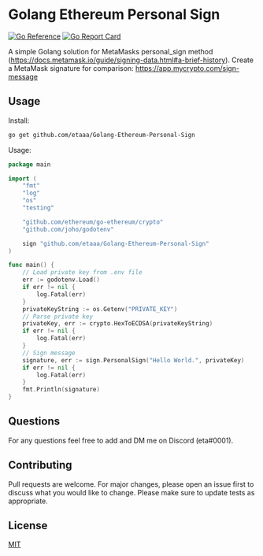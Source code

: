 # Golang Ethereum Personal Sign

[![Go Reference](https://pkg.go.dev/badge/github.com/etaaa/Golang-Ethereum-Personal-Sign.svg)](https://pkg.go.dev/github.com/etaaa/Golang-Ethereum-Personal-Sign)
[![Go Report Card](https://goreportcard.com/badge/github.com/etaaa/Golang-Ethereum-Personal-Sign)](https://goreportcard.com/report/github.com/etaaa/Golang-Ethereum-Personal-Sign)

A simple Golang solution for MetaMasks personal_sign method (<https://docs.metamask.io/guide/signing-data.html#a-brief-history>).
Create a MetaMask signature for comparison: https://app.mycrypto.com/sign-message

## Usage

Install:
```bash
go get github.com/etaaa/Golang-Ethereum-Personal-Sign
```
Usage:
```go
package main

import (
	"fmt"
	"log"
	"os"
	"testing"

	"github.com/ethereum/go-ethereum/crypto"
	"github.com/joho/godotenv"

	sign "github.com/etaaa/Golang-Ethereum-Personal-Sign"
)

func main() {
	// Load private key from .env file
	err := godotenv.Load()
	if err != nil {
		log.Fatal(err)
	}
	privateKeyString := os.Getenv("PRIVATE_KEY")
	// Parse private key
	privateKey, err := crypto.HexToECDSA(privateKeyString)
	if err != nil {
		log.Fatal(err)
	}
	// Sign message
	signature, err := sign.PersonalSign("Hello World.", privateKey)
	if err != nil {
		log.Fatal(err)
	}
	fmt.Println(signature)
}
```

## Questions
For any questions feel free to add and DM me on Discord (eta#0001).

## Contributing
Pull requests are welcome. For major changes, please open an issue first to discuss what you would like to change. Please make sure to update tests as appropriate.

## License
[MIT](https://choosealicense.com/licenses/mit/)